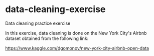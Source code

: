 # data-cleaning-exercise
Data cleaning practice exercise

In this exercise, data cleaning is done on the New York City's Airbnb dataset obtained from the following link:

https://www.kaggle.com/dgomonov/new-york-city-airbnb-open-data

